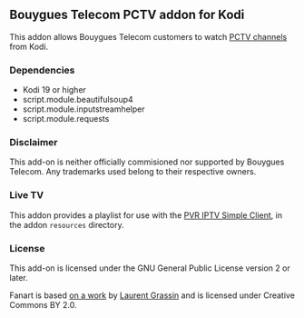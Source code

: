 ## Bouygues Telecom PCTV addon for Kodi

This addon allows Bouygues Telecom customers to watch [PCTV channels](https://www.bouyguestelecom.fr/tv-direct/) from Kodi.

### Dependencies

* Kodi 19 or higher
* script.module.beautifulsoup4
* script.module.inputstreamhelper
* script.module.requests

### Disclaimer

This add-on is neither officially commisioned nor supported by Bouygues Telecom. Any trademarks used belong to their respective owners.

### Live TV

This addon provides a playlist for use with the [PVR IPTV Simple Client](https://github.com/kodi-pvr/pvr.iptvsimple), in the addon `resources` directory.

### License

This add-on is licensed under the GNU General Public License version 2 or later.

Fanart is based [on a work](https://www.flickr.com/photos/130182733@N03/24310472233) by [Laurent Grassin](https://www.flickr.com/photos/130182733@N03/) and is licensed under Creative Commons BY 2.0.
